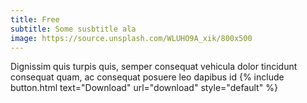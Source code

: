 ```yaml
---
title: Free
subtitle: Some susbtitle ala
image: https://source.unsplash.com/WLUHO9A_xik/800x500
---
```


Dignissim quis turpis quis, semper consequat vehicula dolor tincidunt consequat quam, ac consequat posuere leo dapibus id
{% include button.html text="Download" url="download" style="default" %}